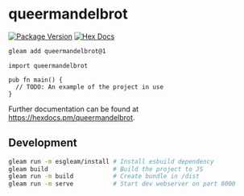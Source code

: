 # queermandelbrot

[![Package Version](https://img.shields.io/hexpm/v/queermandelbrot)](https://hex.pm/packages/queermandelbrot)
[![Hex Docs](https://img.shields.io/badge/hex-docs-ffaff3)](https://hexdocs.pm/queermandelbrot/)

```sh
gleam add queermandelbrot@1
```
```gleam
import queermandelbrot

pub fn main() {
  // TODO: An example of the project in use
}
```

Further documentation can be found at <https://hexdocs.pm/queermandelbrot>.

## Development

```sh
gleam run -m esgleam/install # Install esbuild dependency
gleam build                  # Build the project to JS
gleam run -m build           # Create bundle in /dist
gleam run -m serve           # Start dev webserver on part 8000
```

